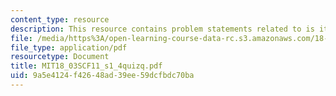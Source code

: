 ```yaml
---
content_type: resource
description: This resource contains problem statements related to is it separable?
file: /media/https%3A/open-learning-course-data-rc.s3.amazonaws.com/18-03sc-differential-equations-fall-2011/9a5e4124f42648ad39ee59dcfbdc70ba_MIT18_03SCF11_s1_4quizq.pdf
file_type: application/pdf
resourcetype: Document
title: MIT18_03SCF11_s1_4quizq.pdf
uid: 9a5e4124-f426-48ad-39ee-59dcfbdc70ba
---
```

